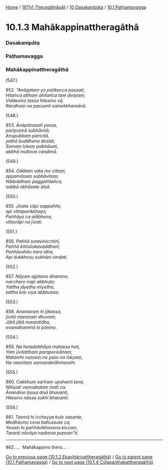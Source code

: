 
[Home](/) / [19Th1 Theragāthāpāḷi](../../../19Th1.md) / [10 Dasakanipāta](../../10.md) / [10.1 Paṭhamavagga](../10.1.md)

# 10.1.3 Mahākappinattheragāthā

### Dasakanipāta

### Paṭhamavagga

### Mahākappinattheragāthā

(547.)

852\. _“Anāgataṃ yo paṭikacca passati,_  
_Hitañca atthaṃ ahitañca taṃ dvayaṃ;_  
_Viddesino tassa hitesino vā,_  
_Randhaṃ na passanti samekkhamānā._  


(548.)

853\. _Ānāpānasatī yassa,_  
_paripuṇṇā subhāvitā;_  
_Anupubbaṃ paricitā,_  
_yathā buddhena desitā;_  
_Somaṃ lokaṃ pabhāseti,_  
_abbhā muttova candimā._  


(549.)

854\. _Odātaṃ vata me cittaṃ,_  
_appamāṇaṃ subhāvitaṃ;_  
_Nibbiddhaṃ paggahītañca,_  
_sabbā obhāsate disā._  


(550.)

855\. _Jīvate vāpi sappañño,_  
_api vittaparikkhayo;_  
_Paññāya ca alābhena,_  
_vittavāpi na jīvati._  


(551.)

856\. _Paññā sutavinicchinī,_  
_Paññā kittisilokavaddhanī;_  
_Paññāsahito naro idha,_  
_Api dukkhesu sukhāni vindati._  


(552.)

857\. _Nāyaṃ ajjatano dhammo,_  
_nacchero napi abbhuto;_  
_Yattha jāyetha mīyetha,_  
_tattha kiṃ viya abbhutaṃ._  


(553.)

858\. _Anantaraṃ hi jātassa,_  
_jīvitā maraṇaṃ dhuvaṃ;_  
_Jātā jātā marantīdha,_  
_evaṃdhammā hi pāṇino._  


(554.)

859\. _Na hetadatthāya matassa hoti,_  
_Yaṃ jīvitatthaṃ paraporisānaṃ;_  
_Matamhi ruṇṇaṃ na yaso na lokyaṃ,_  
_Na vaṇṇitaṃ samaṇabrāhmaṇehi._  


(555.)

860\. _Cakkhuṃ sarīraṃ upahanti tena,_  
_Nihīyati vaṇṇabalaṃ matī ca;_  
_Ānandino tassa disā bhavanti,_  
_Hitesino nāssa sukhī bhavanti._  


(556.)

861\. _Tasmā hi iccheyya kule vasante,_  
_Medhāvino ceva bahussute ca;_  
_Yesaṃ hi paññāvibhavena kiccaṃ,_  
_Taranti nāvāya nadiṃva puṇṇan”ti._  


---

862\. …  Mahākappino thero… .



[Go to previous page (10.1.2 Ekavihāriyattheragāthā)](10.1.2.md) / [Go to parent page (10.1 Paṭhamavagga)](../10.1.md) / [Go to next page (10.1.4 Cūḷapanthakattheragāthā)](10.1.4.md)


